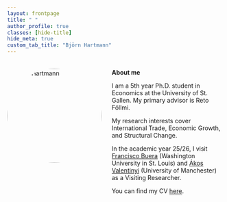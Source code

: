 ```yaml
---
layout: frontpage
title: " "
author_profile: true
classes: [hide-title]
hide_meta: true
custom_tab_title: "Björn Hartmann"
---
```


<style>
/* Scope ONLY to this page via #main.frontpage-wide */
#main.frontpage-wide{
  max-width: 1400px;
  margin: 0 auto;
  padding: 0 2rem;

  /* Sidebar | Content grid */
  display: grid;
  grid-template-columns: 240px minmax(0, 1fr);
  column-gap: 2rem;
  align-items: start;
}

/* Sidebar column */
#main.frontpage-wide .sidebar{
  grid-column: 1;
  grid-row: 1;
  width: 240px;
  max-width: 240px;
  position: sticky;      /* optional */
  top: 2rem;
}

/* Content column */
#main.frontpage-wide article.page{
  grid-column: 2;
  grid-row: 1;
}

/* Remove the theme's 770px clamp ONLY here */
#main.frontpage-wide .page__inner-wrap,
#main.frontpage-wide .page__content{
  max-width: none !important;
  width: 100% !important;
  min-width: 0 !important;
  flex: 1 1 auto !important;    /* neutralize flex sizing */
}

/* About block: image left, text right */
.about-wrapper{
  display: grid;
  grid-template-columns: 220px 1fr;
  column-gap: 1.5rem;
  align-items: start;
  margin-top: 2rem;
}
.about-wrapper img.home-portrait{
  width: 220px; height: 220px; object-fit: cover; border-radius: 50%;
}
.about-text{ min-width: 0; }

/* Stack on mobile */
@media (max-width: 700px){
  #main.frontpage-wide{ grid-template-columns: 1fr; }
  .about-wrapper{ grid-template-columns: 1fr; }
  .about-wrapper img.home-portrait{ margin-bottom: 1rem; }
}
</style>

<style>
/* FRONT PAGE ONLY — kill float-based layout so grid can stretch the column */
#main.frontpage-wide .page__inner-wrap,
#main.frontpage-wide .page__content {
  float: none !important;
  display: block !important;
  width: 100% !important;      /* keep full column width */
  max-width: none !important;  /* you've already set this */
  min-width: 0 !important;     /* allow shrinking without wrapping */
  clear: none !important;      /* theme sets clear: both; unset it */
}

/* Make sure the grid track can actually grow */
#main.frontpage-wide article.page {
  min-width: 0;                /* critical for grid/flex overflow */
}
#main.frontpage-wide .page__inner-wrap {
  min-width: 0;
  box-sizing: border-box;
}

/* (Optional) widen the outer site wrapper a bit */
.initial-content {             /* this wrapper sits outside #main */
  max-width: 1400px !important;
  margin-left: auto;
  margin-right: auto;
  padding-left: 2rem;
  padding-right: 2rem;
}
</style>


<div class="about-wrapper">
  <img src="{{ '/assets/images/me.jpg' | relative_url }}" alt="Björn Hartmann" class="home-portrait">
  <div class="about-text">
    <strong>About me</strong>
    <p>I am a 5th year Ph.D. student in Economics at the University of St. Gallen. 
    My primary advisor is Reto Föllmi.</p>
    <p>My research interests cover International Trade, Economic Growth, and Structural Change.</p>
    <p>In the academic year 25/26, I visit
    <a href="https://sites.google.com/site/fjbuera/" target="_blank" rel="noopener">Francisco Buera</a> (Washington University in St. Louis) and 
    <a href="https://sites.google.com/site/valentinyiakos/" target="_blank" rel="noopener">Ákos Valentinyi</a> (University of Manchester) as a Visiting Researcher.</p>
    <p>You can find my CV <a href="/files/Academic_CV.pdf" target="_blank" rel="noopener">here</a>.</p>
  </div>
</div>
